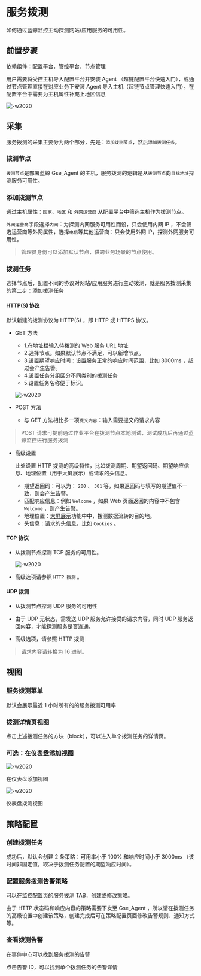 # 服务拨测

如何通过蓝鲸监控主动探测网站/应用服务的可用性。

## 前置步骤

依赖组件：配置平台，管控平台，节点管理

用户需要将受控主机导入配置平台并安装 Agent （超链配置平台快速入门），或通过节点管理直接在对应业务下安装 Agent 导入主机（超链节点管理快速入门）。在配置平台中需要为主机属性补充上地区信息

![-w2020](media/15773295803825.jpg)

## 采集

服务拨测的采集主要分为两个部分，先是：`添加拨测节点`，然后`添加拨测任务`。

### 拨测节点

`拨测节点`是部署蓝鲸 Gse_Agent 的主机，服务拨测的逻辑是从`拨测节点`向`目标地址`探测服务可用性。

### 添加拨测节点

通过主机属性：`国家`、`地区` 和 `外网运营商` 从配置平台中筛选主机作为拨测节点。

`外网运营商`字段选择`内网`：为探测内网服务可用性而设，只会使用内网 IP ，不会筛选运营商等外网属性，选择`电信`等其他运营商：只会使用外网 IP，探测外网服务可用性。

> 管理员身份可以添加默认节点，供跨业务场景的节点使用。

### 拨测任务

选择节点后，配置不同的协议对网站/应用服务进行主动拨测，就是服务拨测采集的第二步：添加拨测任务

#### HTTP(S) 协议

默认新建的拨测协议为 HTTP(S) ，即 HTTP 或 HTTPS 协议。

  - GET 方法

    - 1.在地址栏输入待拨测的 Web 服务 URL 地址
    - 2.选择节点。如果默认节点不满足，可以新增节点。
    - 3.设置期望响应时间：设置服务正常的响应时间范围，比如 3000ms ，超过会产生告警。
    - 4.设置任务分组区分不同类别的拨测任务
    - 5.设置任务名称便于标识。

    ![-w2020](../media/15299999202180.jpg)

  - POST 方法

    - 与 GET 方法相比多一项`提交内容`：输入需要提交的请求内容


> POST 请求可提前通过作业平台在拨测节点本地测试，测试成功后再通过蓝鲸监控进行服务拨测

  - 高级设置

    此处设置 HTTP 拨测的高级特性，比如拨测周期、期望返回码、期望响应信息、地理位置（用于大屏展示）或请求的头信息。

    - 期望返回码：可以为： `200` 、 `301` 等，如果返回码与填写的期望值不一致，则会产生告警。
    - 匹配响应信息：例如 `Welcome` ，如果 Web 页面返回的内容中不包含 `Welcome` ，则产生告警。
    - 地理位置：[大屏展示](../产品功能/Uptime_Check_desc.md)功能中中，拨测数据流转的目的地。
    - 头信息：请求的头信息，比如 `Cookies` 。


#### TCP 协议

  - 从拨测节点探测 TCP 服务的可用性。

    ![-w2020](../media/15301099924864.jpg)

  - 高级选项请参照 `HTTP 拨测` 。


#### UDP 拨测

  - 从拨测节点探测 UDP 服务的可用性


  - 由于 UDP 无状态，需发送 UDP 服务允许接受的请求内容，同时 UDP 服务返回内容，才能探测服务是否连通。

  -  高级选项，请参照 HTTP 拨测

> 请求内容请转换为 16 进制。

## 视图

### 服务拨测菜单

默认会展示最近 1 小时所有的的服务拨测可用率

### 拨测详情页视图

点击上述拨测任务的方块（block），可以进入单个拨测任务的详情页。

### 可选：在仪表盘添加视图

![-w2020](../media/15369097029175.jpg)

在仪表盘添加视图

![-w2020](../media/15369096411514.jpg)

仪表盘拨测视图

## 策略配置
### 创建拨测任务

成功后，默认会创建 2 条策略：可用率小于 100%  和响应时间小于 3000ms （该时间非固定值，取决于拨测任务配置的期望响应时间）。

### 配置服务拨测告警策略

可以在监控配置页的服务拨测 TAB，创建或修改策略。

由于 HTTP 状态码和响应内容的策略需要下发至 Gse_Agent ，所以请在拨测任务的高级设置中创建该策略，创建完成后可在策略配置页面修改告警规则、通知方式等。

### 查看拨测告警

在事件中心可以找到服务拨测的告警

点击告警 ID，可以找到单个拨测任务的告警详情
